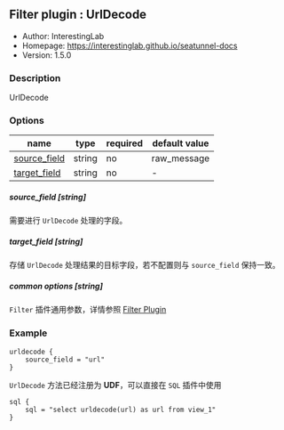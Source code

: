 ## Filter plugin : UrlDecode

* Author: InterestingLab
* Homepage: https://interestinglab.github.io/seatunnel-docs
* Version: 1.5.0

### Description

UrlDecode

### Options

| name | type | required | default value |
| --- | --- | --- | --- |
| [source_field](#source_field-string) | string | no | raw_message |
| [target_field](#target_field-string)| string | no | - |


##### source_field [string]

需要进行 `UrlDecode` 处理的字段。


##### target_field [string]

存储 `UrlDecode` 处理结果的目标字段，若不配置则与 `source_field` 保持一致。

##### common options [string]

`Filter` 插件通用参数，详情参照 [Filter Plugin](/zh-cn/v1/configuration/filter-plugin)


### Example

```
urldecode {
    source_field = "url"
}
```

`UrlDecode` 方法已经注册为 **UDF**，可以直接在 `SQL` 插件中使用

```
sql {
    sql = "select urldecode(url) as url from view_1"
}
```
